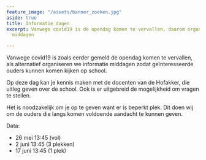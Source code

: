 ```yaml
---
feature_image: "/assets/banner_zoeken.jpg"
aside: true
title: Informatie dagen
excerpt: Vanwege covid19 is de opendag komen te vervallen, daarom organiseren we informatie
  middagen

---
```

Vanwege covid19 is zoals eerder gemeld de opendag komen te vervallen, als alternatief organiseren we informatie middagen zodat geïnteresseerde ouders kunnen komen kijken op school. 

Op deze dag kan je kennis maken met de docenten van de Hofakker, die uitleg geven over de school. Ook is er uitgebreid de mogelijkheid om vragen te stellen.

Het is noodzakelijk om je op te geven want er is beperkt plek. Dit doen wij om de ouders die langs komen voldoende aandacht te kunnen geven.  
   
 Data:

* 26 mei 13:45 (vol)
* 2 juni 13:45 (3 plekken)
* 17 juni 13:45 (1 plek)